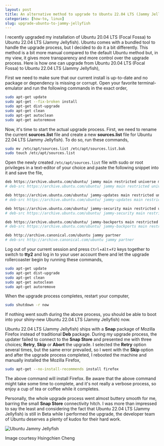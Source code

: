 ```yaml
---
layout: post
title: An alternative method to upgrade to Ubuntu 22.04 LTS (Jammy Jellyfish)
categories: [how-to, linux]
slug: upgrade-ubuntu-to-jammy-jellyfish
---
```


I recently upgraded my installation of Ubuntu 20.04 LTS (Focal Fossa) to Ubuntu 22.04 LTS (Jammy Jellyfish). Ubuntu comes with a bundled tool to handle the upgrade process, but I decided to do it a bit differently. This method is a bit more manual compared to the default Ubuntu method but, in my view, it gives more transparency and more control over the upgrade process. Here is how one can upgrade from Ubuntu 20.04 LTS (Focal Fossa) to Ubuntu 22.04 LTS (Jammy Jellyfish),  
<!--more-->

First we need to make sure that our current install is up-to-date and no package or dependency is missing or corrupt. Open your favorite terminal-emulator and run the following commands in the exact order,  

```bash
sudo apt-get update
sudo apt-get --fix-broken install
sudo apt-get dist-upgrade
sudo apt-get clean
sudo apt-get autoclean
sudo apt-get autoremove
```

Now, it's time to start the actual upgrade process. First, we need to rename the current **sources.list** file and create a new **sources.list** file for Ubuntu 22.04 LTS (Jammy Jellyfish). To do so, run these commands,  

```bash
sudo mv /etc/apt/sources.list /etc/apt/sources.list.bak
sudo touch /etc/apt/sources.list
```

Open the newly created <code>/etc/apt/sources.list</code> file with sudo or root privileges in a text-editor of your choice and paste the following snippet into it and save the file,  

```bash
deb https://archive.ubuntu.com/ubuntu/ jammy main restricted universe multiverse
# deb-src https://archive.ubuntu.com/ubuntu/ jammy main restricted universe multiverse

deb https://archive.ubuntu.com/ubuntu/ jammy-updates main restricted universe multiverse
# deb-src https://archive.ubuntu.com/ubuntu/ jammy-updates main restricted universe multiverse

deb https://archive.ubuntu.com/ubuntu/ jammy-security main restricted universe multiverse
# deb-src https://archive.ubuntu.com/ubuntu/ jammy-security main restricted universe multiverse

deb https://archive.ubuntu.com/ubuntu/ jammy-backports main restricted universe multiverse
# deb-src https://archive.ubuntu.com/ubuntu/ jammy-backports main restricted universe multiverse

deb http://archive.canonical.com/ubuntu jammy partner
# deb-src http://archive.canonical.com/ubuntu jammy partner
```

Log out of your current session and press <code>Ctrl</code>+<code>Alt</code>+<code>F2</code> keys together to switch to **tty2** and log in to your user account there and let the upgrade rollercoaster begin by running these commands,  

```bash
sudo apt-get update
sudo apt-get dist-upgrade
sudo apt-get clean
sudo apt-get autoclean
sudo apt-get autoremove
```

When the upgrade process completes, restart your computer,  

```bash
sudo shutdown -r now
```

If nothing went south during the above process, you should be able to boot into your shiny-new Ubuntu 22.04 LTS (Jammy Jellyfish) now.  

Ubuntu 22.04 LTS (Jammy Jellyfish) ships with a **Snap** package of Mozilla Firefox instead of traditional **Deb** package. During my upgrade process, the updater failed to connect to the **Snap Store** and presented me with three choices; **Retry**, **Skip** or **Abort** the upgrade. I selected the **Retry** option several times, but the same error prevailed, so I went with the **Skip** option and after the upgrade process completed, I rebooted the machine and manually installed the Mozilla Firefox,  

```bash
sudo apt-get --no-install-recommends install firefox
``` 

The above command will install Firefox. Be aware that the above command might take some time to complete, and it's not really a verbose process, so enjoy a cup of tea or coffee while it completes.  

Personally, the whole upgrade process went almost buttery smooth for me, barring the small **Snap Store** connectivity hitch. I was more than impressed to say the least and considering the fact that Ubuntu 22.04 LTS (Jammy Jellyfish) is still in Beta while I performed the upgrade, the developer team of Ubuntu deserves a plenty of kudos for their hard work.  

![Ubuntu Jammy Jellyfish](https://raw.githubusercontent.com/hakerdefo/hakerdefo.github.io/main/assets/image/jammy_jellyfish.webp "Ubuntu Jammy Jellyfish")
<figcaption>Image courtesy Hsingchien Cheng</figcaption>  
